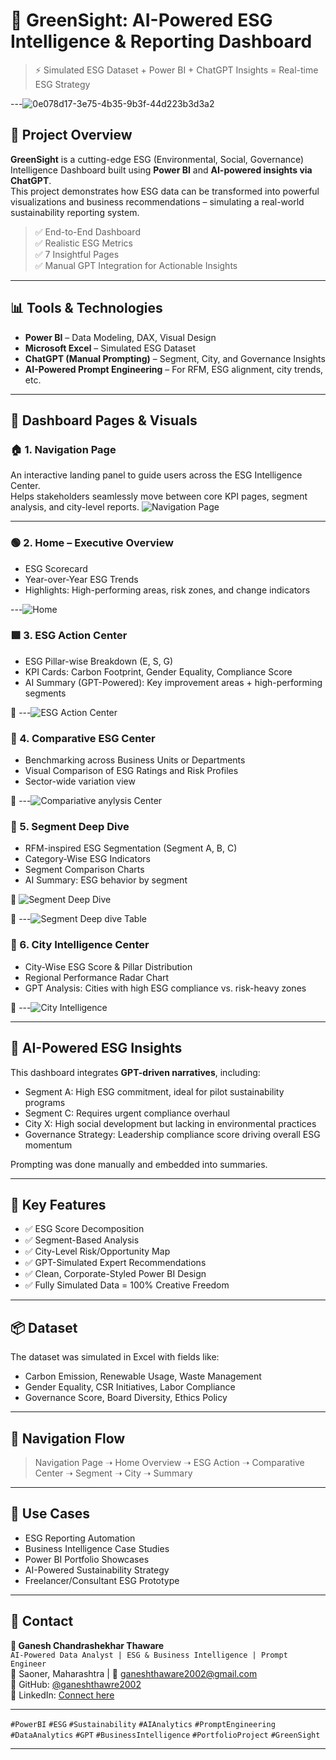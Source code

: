 # 🌱 GreenSight: AI-Powered ESG Intelligence & Reporting Dashboard

> ⚡ Simulated ESG Dataset + Power BI + ChatGPT Insights = Real-time ESG Strategy

---![0e078d17-3e75-4b35-9b3f-44d223b3d3a2](https://github.com/user-attachments/assets/da7eae31-5cb9-4a26-bd4b-81482a647137)


## 📌 Project Overview

**GreenSight** is a cutting-edge ESG (Environmental, Social, Governance) Intelligence Dashboard built using **Power BI** and **AI-powered insights via ChatGPT**.  
This project demonstrates how ESG data can be transformed into powerful visualizations and business recommendations – simulating a real-world sustainability reporting system.

> ✅ End-to-End Dashboard  
> ✅ Realistic ESG Metrics  
> ✅ 7 Insightful Pages  
> ✅ Manual GPT Integration for Actionable Insights

---

## 📊 Tools & Technologies

- **Power BI** – Data Modeling, DAX, Visual Design  
- **Microsoft Excel** – Simulated ESG Dataset  
- **ChatGPT (Manual Prompting)** – Segment, City, and Governance Insights  
- **AI-Powered Prompt Engineering** – For RFM, ESG alignment, city trends, etc.

---

## 🧩 Dashboard Pages & Visuals

### 🏠 1. Navigation Page
An interactive landing panel to guide users across the ESG Intelligence Center.  
Helps stakeholders seamlessly move between core KPI pages, segment analysis, and city-level reports.
![Navigation Page ](https://github.com/user-attachments/assets/ec083605-0aec-4ba7-881f-61e66b8be999)

---

### 🟢 2. Home – Executive Overview
- ESG Scorecard  
- Year-over-Year ESG Trends  
- Highlights: High-performing areas, risk zones, and change indicators

---![Home ](https://github.com/user-attachments/assets/192b8e23-8de1-4915-86ef-64f43e8bfb1c)


### 🟩 3. ESG Action Center
- ESG Pillar-wise Breakdown (E, S, G)
- KPI Cards: Carbon Footprint, Gender Equality, Compliance Score  
- AI Summary (GPT-Powered): Key improvement areas + high-performing segments

📎 
---![ESG Action Center ](https://github.com/user-attachments/assets/50612496-c673-4c24-9406-ef3e0b8223ef)


### 📌 4. Comparative ESG Center
- Benchmarking across Business Units or Departments  
- Visual Comparison of ESG Ratings and Risk Profiles  
- Sector-wide variation view  

📎 
---![Compariative anylysis Center ](https://github.com/user-attachments/assets/fb431b9e-9150-4dce-b310-4f6a4aeeb4cc)

### 🧠 5. Segment Deep Dive
- RFM-inspired ESG Segmentation (Segment A, B, C)  
- Category-Wise ESG Indicators  
- Segment Comparison Charts  
- AI Summary: ESG behavior by segment

📎 ![Segment Deep Dive ](https://github.com/user-attachments/assets/89ef151d-d5fc-4d42-a3c9-51fdc63a80ce)

📎 
---![Segment Deep dive Table ](https://github.com/user-attachments/assets/17358b00-fdad-4d2f-84fa-8a94863ad6c7)


### 🌆 6. City Intelligence Center
- City-Wise ESG Score & Pillar Distribution  
- Regional Performance Radar Chart  
- GPT Analysis: Cities with high ESG compliance vs. risk-heavy zones

📎 
---![City Intelligence ](https://github.com/user-attachments/assets/cda66f2e-98c6-4285-b45c-dd4dbae56009)



---

## 🧠 AI-Powered ESG Insights

This dashboard integrates **GPT-driven narratives**, including:

- Segment A: High ESG commitment, ideal for pilot sustainability programs  
- Segment C: Requires urgent compliance overhaul  
- City X: High social development but lacking in environmental practices  
- Governance Strategy: Leadership compliance score driving overall ESG momentum

Prompting was done manually and embedded into summaries.

---

## 🚀 Key Features

- ✅ ESG Score Decomposition  
- ✅ Segment-Based Analysis  
- ✅ City-Level Risk/Opportunity Map  
- ✅ GPT-Simulated Expert Recommendations  
- ✅ Clean, Corporate-Styled Power BI Design  
- ✅ Fully Simulated Data = 100% Creative Freedom

---

## 📦 Dataset

The dataset was simulated in Excel with fields like:

- Carbon Emission, Renewable Usage, Waste Management  
- Gender Equality, CSR Initiatives, Labor Compliance  
- Governance Score, Board Diversity, Ethics Policy

---

## 🧭 Navigation Flow

> Navigation Page ➝ Home Overview ➝ ESG Action ➝ Comparative Center ➝ Segment ➝ City ➝ Summary

---

## 💼 Use Cases

- ESG Reporting Automation  
- Business Intelligence Case Studies  
- Power BI Portfolio Showcases  
- AI-Powered Sustainability Strategy  
- Freelancer/Consultant ESG Prototype

---

## 🤝 Contact

**👤 Ganesh Chandrashekhar Thaware**  
`AI-Powered Data Analyst | ESG & Business Intelligence | Prompt Engineer`  
📍 Saoner, Maharashtra | 📧 ganeshthaware2002@gmail.com  
🔗 GitHub: [@ganeshthawre2002](https://github.com/ganeshthawre2002)  
🔗 LinkedIn: [Connect here](www.linkedin.com/in/ganesh-thawre2002)

---


`#PowerBI` `#ESG` `#Sustainability` `#AIAnalytics` `#PromptEngineering` `#DataAnalytics` `#GPT` `#BusinessIntelligence` `#PortfolioProject` `#GreenSight`

---
